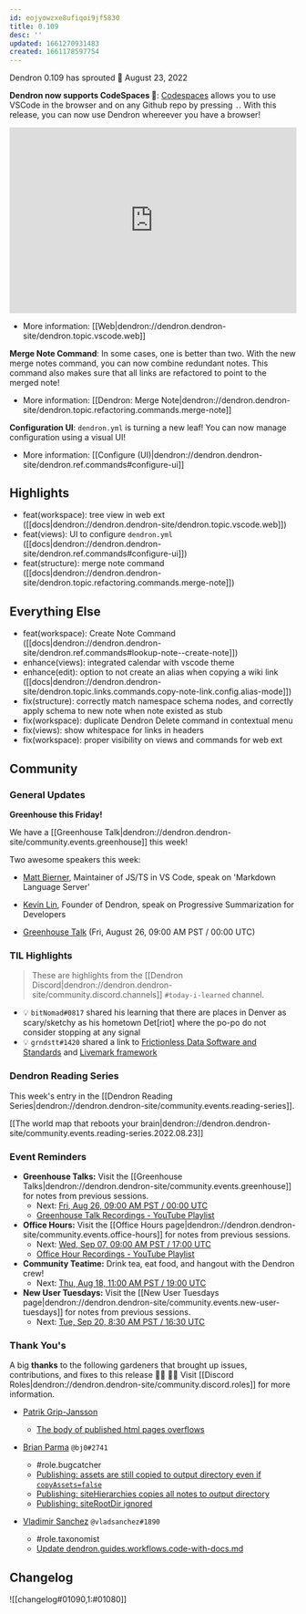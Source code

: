```yaml
---
id: eojyowzxe8ufiqoi9jf5830
title: 0.109
desc: ''
updated: 1661270931483
created: 1661178597754
---
```


Dendron 0.109 has sprouted  🌱
August 23, 2022

**Dendron now supports CodeSpaces 🌌**: [Codespaces](https://github.com/features/codespaces) allows you to use VSCode in the browser and on any Github repo by pressing `.`. With this release, you can now use Dendron whereever you have a browser!

<div style="position: relative; padding-bottom: 64.5933014354067%; height: 0;"><iframe src="https://www.loom.com/embed/c8e00408f4314174b3014879f243c9f4" frameborder="0" webkitallowfullscreen mozallowfullscreen allowfullscreen style="position: absolute; top: 0; left: 0; width: 100%; height: 100%;"></iframe></div>

- More information: [[Web|dendron://dendron.dendron-site/dendron.topic.vscode.web]]

**Merge Note Command**: In some cases, one is better than two. With the new merge notes command, you can now combine redundant notes. This command also makes sure that all links are refactored to point to the merged note!

- More information: [[Dendron: Merge Note|dendron://dendron.dendron-site/dendron.topic.refactoring.commands.merge-note]]

**Configuration UI**: `dendron.yml` is turning a new leaf! You can now manage configuration using a visual UI!

- More information: [[Configure (UI)|dendron://dendron.dendron-site/dendron.ref.commands#configure-ui]]

## Highlights

- feat(workspace): tree view in web ext ([[docs|dendron://dendron.dendron-site/dendron.topic.vscode.web]])
- feat(views): UI to configure `dendron.yml` ([[docs|dendron://dendron.dendron-site/dendron.ref.commands#configure-ui]])
- feat(structure): merge note command ([[docs|dendron://dendron.dendron-site/dendron.topic.refactoring.commands.merge-note]])

## Everything Else

- feat(workspace): Create Note Command ([[docs|dendron://dendron.dendron-site/dendron.ref.commands#lookup-note--create-note]])
- enhance(views): integrated calendar with vscode theme
- enhance(edit): option to not create an alias when copying a wiki link ([[docs|dendron://dendron.dendron-site/dendron.topic.links.commands.copy-note-link.config.alias-mode]])
- fix(structure): correctly match namespace schema nodes, and correctly apply schema to new note when note existed as stub
- fix(workspace): duplicate Dendron Delete command in contextual menu
- fix(views): show whitespace for links in headers
- fix(workspace): proper visibility on views and commands for web ext

## Community

### General Updates

**Greenhouse this Friday!**

We have a [[Greenhouse Talk|dendron://dendron.dendron-site/community.events.greenhouse]] this week! 

Two awesome speakers this week:

- [Matt Bierner](https://twitter.com/mattbierner), Maintainer of JS/TS in VS Code, speak on 'Markdown Language Server'
- [Kevin Lin](https://twitter.com/kevins8), Founder of Dendron, speak on Progressive Summarization for Developers

- [Greenhouse Talk](https://lu.ma/knu8uopf) (Fri, August 26, 09:00 AM PST / 00:00 UTC)


### TIL Highlights

> These are highlights from the [[Dendron Discord|dendron://dendron.dendron-site/community.discord.channels]] `#today-i-learned` channel.

- 💡 `bitNomad#0817` shared his learning that there are places in Denver as scary/sketchy as his hometown Det[riot] where the po-po do not consider stopping at any signal
- 💡 `grndstt#1420` shared a link to [Frictionless Data Software and Standards](https://frictionlessdata.io/) and [Livemark framework](https://livemark.frictionlessdata.io/)


### Dendron Reading Series

This week's entry in the [[Dendron Reading Series|dendron://dendron.dendron-site/community.events.reading-series]].

[[The world map that reboots your brain|dendron://dendron.dendron-site/community.events.reading-series.2022.08.23]]
### Event Reminders

- **Greenhouse Talks:** Visit the [[Greenhouse Talks|dendron://dendron.dendron-site/community.events.greenhouse]] for notes from previous sessions.
    - Next: [Fri, Aug 26, 09:00 AM PST / 00:00 UTC](https://link.dendron.so/luma)
    - [Greenhouse Talk Recordings - YouTube Playlist](https://link.dendron.so/greenhouse)
- **Office Hours:** Visit the [[Office Hours page|dendron://dendron.dendron-site/community.events.office-hours]] for notes from previous sessions.
    - Next: [Wed, Sep 07, 09:00 AM PST / 17:00 UTC](https://link.dendron.so/luma)
    - [Office Hour Recordings - YouTube Playlist](https://link.dendron.so/6yPa)
- **Community Teatime:** Drink tea, eat food, and hangout with the Dendron crew!
    - Next: [Thu, Aug 18, 11:00 AM PST / 19:00 UTC](https://link.dendron.so/luma)
- **New User Tuesdays:** Visit the [[New User Tuesdays page|dendron://dendron.dendron-site/community.events.new-user-tuesdays]] for notes from previous sessions.
    - Next: [Tue, Sep 20, 8:30 AM PST / 16:30 UTC](https://link.dendron.so/luma)
    

### Thank You's

A big **thanks** to the following gardeners that brought up issues, contributions, and fixes to this release :man_farmer: :woman_farmer: 
Visit [[Discord Roles|dendron://dendron.dendron-site/community.discord.roles]] for more information.

- [Patrik Grip-Jansson](https://github.com/kap42)
  - [The body of published html pages overflows](https://github.com/dendronhq/dendron/issues/3419)

- [Brian Parma](https://github.com/bj0) `@bj0#2741`
  - #role.bugcatcher
  - [Publishing: assets are still copied to output directory even if `copyAssets=false`](https://github.com/dendronhq/dendron/issues/3425)
  - [Publishing: siteHierarchies copies all notes to output directory](https://github.com/dendronhq/dendron/issues/3426)
  - [Publishing: siteRootDir ignored](https://github.com/dendronhq/dendron/issues/3427)

- [Vladimir Sanchez](https://github.com/vladsanchez) `@vladsanchez#1890`
  - #role.taxonomist
  - [Update dendron.guides.workflows.code-with-docs.md](https://github.com/dendronhq/dendron-site/pull/601)

## Changelog
![[changelog#01090,1:#01080]]
